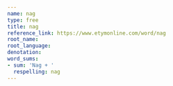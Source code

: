 ```yaml
---
name: nag
type: free
title: nag
reference_link: https://www.etymonline.com/word/nag
root_name: 
root_language: 
denotation: 
word_sums:
- sum: 'Nag + '
  respelling: nag
---
```

